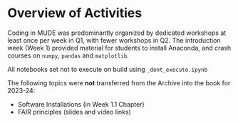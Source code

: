 # Overview of Activities

Coding in MUDE was predominantly organized by dedicated workshops at least once per week in Q1, with fewer workshops in Q2. The introduction week (Week 1) provided material for students to install Anaconda, and crash courses on `numpy`, `pandas` and `matplotlib`.

All notebooks set not to execute on build using `_dont_execute.ipynb`

The following topics were **not** transferred from the Archive into the book for 2023-24:
- Software Installations (in Week 1.1 Chapter)
- FAIR principles (slides and video links)